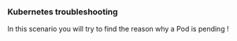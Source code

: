 ### Kubernetes troubleshooting

In this scenario you will try to find the reason why a Pod is pending !
